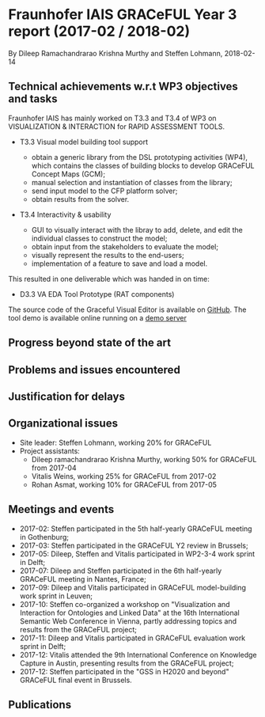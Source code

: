 # Fraunhofer IAIS GRACeFUL Year 3 report (2017-02 / 2018-02)

By Dileep Ramachandrarao Krishna Murthy and Steffen Lohmann, 2018-02-14


## Technical achievements w.r.t WP3 objectives and tasks

Fraunhofer IAIS has mainly worked on T3.3 and T3.4 of WP3 on VISUALIZATION & INTERACTION for RAPID ASSESSMENT TOOLS.

* T3.3 Visual model building tool support 
  * obtain a generic library from the DSL prototyping activities (WP4), which contains the classes of building blocks to develop GRACeFUL Concept Maps (GCM);
  * manual selection and instantiation of classes from the library; 
  * send input model to the CFP platform solver;
  * obtain results from the solver.

* T3.4 Interactivity & usability
  * GUI to visually interact with the libray to add, delete, and edit the individual classes to construct the model;
  * obtain input from the stakeholders to evaluate the model;
  * visually represent the results to the end-users;
  * implementation of a feature to save and load a model.

This resulted in one deliverable which was handed in on time:
* D3.3 VA EDA Tool Prototype (RAT components)

The source code of the Graceful Visual Editor is available on [GitHub](https://github.com/GRACeFUL-project/GRACeFULEditor/). 
The tool demo is available online running on a [demo server](http://vocol.iais.fraunhofer.de/graceful-rat/static/index.html)

## Progress beyond state of the art

## Problems and issues encountered

## Justification for delays

## Organizational issues

* Site leader: Steffen Lohmann, working 20% for GRACeFUL
* Project assistants: 
  * Dileep ramachandrarao Krishna Murthy, working 50% for GRACeFUL from 2017-04
  * Vitalis Weins, working 25% for GRACeFUL from 2017-02
  * Rohan Asmat, working 10% for GRACeFUL from 2017-05

## Meetings and events

* 2017-02: Steffen participated in the 5th half-yearly GRACeFUL meeting in Gothenburg;
* 2017-03: Steffen participated in the GRACeFUL Y2 review in Brussels;
* 2017-05: Dileep, Steffen and Vitalis participated in WP2-3-4 work sprint in Delft;
* 2017-07: Dileep and Steffen participated in the 6th half-yearly GRACeFUL meeting in Nantes, France;
* 2017-09: Dileep and Vitalis participated in GRACeFUL model-building work sprint in Leuven;
* 2017-10: Steffen co-organized a workshop on "Visualization and Interaction for Ontologies and Linked Data" at the 16th International Semantic Web Conference in Vienna, partly addressing topics and results from the GRACeFUL project;
* 2017-11: Dileep and Vitalis participated in GRACeFUL evaluation work sprint in Delft;
* 2017-12: Vitalis attended the 9th International Conference on Knowledge Capture in Austin, presenting results from the GRACeFUL project; 
* 2017-12: Steffen participated in the "GSS in H2020 and beyond" GRACeFUL final event in Brussels.

## Publications


